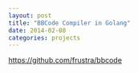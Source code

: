 ```yaml
---
layout: post
title: "BBCode Compiler in Golang"
date: 2014-02-08
categories: projects
---
```


<https://github.com/frustra/bbcode>
